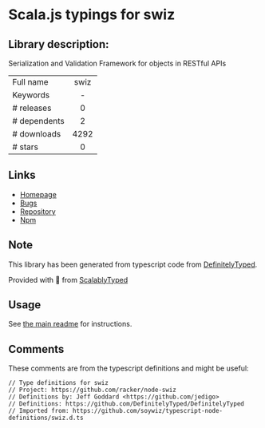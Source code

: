 
# Scala.js typings for swiz


## Library description:
Serialization and Validation Framework for objects in RESTful APIs

|                    |                 |
| ------------------ | :-------------: |
| Full name          | swiz |
| Keywords           | - |
| # releases         | 0 |
| # dependents       | 2 |
| # downloads        | 4292 |
| # stars            | 0 |

## Links
- [Homepage](https://github.com/racker/node-swiz)
- [Bugs](https://github.com/racker/node-swiz/issues)
- [Repository](https://github.com/racker/node-swiz)
- [Npm](https://www.npmjs.com/package/swiz)
    


## Note
This library has been generated from typescript code from [DefinitelyTyped](https://definitelytyped.org).

Provided with :purple_heart: from [ScalablyTyped](https://github.com/oyvindberg/ScalablyTyped)

## Usage
See [the main readme](../../readme.md) for instructions.

## Comments

These comments are from the typescript definitions and might be useful:
```
// Type definitions for swiz
// Project: https://github.com/racker/node-swiz
// Definitions by: Jeff Goddard <https://github.com/jedigo>
// Definitions: https://github.com/DefinitelyTyped/DefinitelyTyped
// Imported from: https://github.com/soywiz/typescript-node-definitions/swiz.d.ts

```

